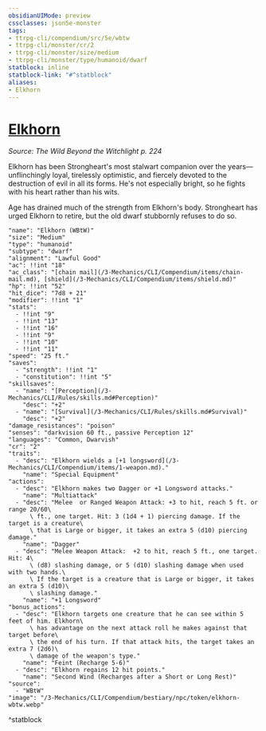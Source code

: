 ```yaml
---
obsidianUIMode: preview
cssclasses: json5e-monster
tags:
- ttrpg-cli/compendium/src/5e/wbtw
- ttrpg-cli/monster/cr/2
- ttrpg-cli/monster/size/medium
- ttrpg-cli/monster/type/humanoid/dwarf
statblock: inline
statblock-link: "#^statblock"
aliases:
- Elkhorn
---
```

# [Elkhorn](3-Mechanics\CLI\Compendium\bestiary\npc/elkhorn-wbtw.md)
*Source: The Wild Beyond the Witchlight p. 224*  

Elkhorn has been Strongheart's most stalwart companion over the years—unflinchingly loyal, tirelessly optimistic, and fiercely devoted to the destruction of evil in all its forms. He's not especially bright, so he fights with his heart rather than his wits.

Age has drained much of the strength from Elkhorn's body. Strongheart has urged Elkhorn to retire, but the old dwarf stubbornly refuses to do so.

```statblock
"name": "Elkhorn (WBtW)"
"size": "Medium"
"type": "humanoid"
"subtype": "dwarf"
"alignment": "Lawful Good"
"ac": !!int "18"
"ac_class": "[chain mail](/3-Mechanics/CLI/Compendium/items/chain-mail.md), [shield](/3-Mechanics/CLI/Compendium/items/shield.md)"
"hp": !!int "52"
"hit_dice": "7d8 + 21"
"modifier": !!int "1"
"stats":
  - !!int "9"
  - !!int "13"
  - !!int "16"
  - !!int "9"
  - !!int "10"
  - !!int "11"
"speed": "25 ft."
"saves":
  - "strength": !!int "1"
  - "constitution": !!int "5"
"skillsaves":
  - "name": "[Perception](/3-Mechanics/CLI/Rules/skills.md#Perception)"
    "desc": "+2"
  - "name": "[Survival](/3-Mechanics/CLI/Rules/skills.md#Survival)"
    "desc": "+2"
"damage_resistances": "poison"
"senses": "darkvision 60 ft., passive Perception 12"
"languages": "Common, Dwarvish"
"cr": "2"
"traits":
  - "desc": "Elkhorn wields a [+1 longsword](/3-Mechanics/CLI/Compendium/items/1-weapon.md)."
    "name": "Special Equipment"
"actions":
  - "desc": "Elkhorn makes two Dagger or +1 Longsword attacks."
    "name": "Multiattack"
  - "desc": "Melee  or Ranged Weapon Attack: +3 to hit, reach 5 ft. or range 20/60\
      \ ft., one target. Hit: 3 (1d4 + 1) piercing damage. If the target is a creature\
      \ that is Large or bigger, it takes an extra 5 (d10) piercing damage."
    "name": "Dagger"
  - "desc": "Melee Weapon Attack:  +2 to hit, reach 5 ft., one target. Hit: 4\
      \ (d8) slashing damage, or 5 (d10) slashing damage when used with two hands.\
      \ If the target is a creature that is Large or bigger, it takes an extra 5 (d10)\
      \ slashing damage."
    "name": "+1 Longsword"
"bonus_actions":
  - "desc": "Elkhorn targets one creature that he can see within 5 feet of him. Elkhorn\
      \ has advantage on the next attack roll he makes against that target before\
      \ the end of his turn. If that attack hits, the target takes an extra 7 (2d6)\
      \ damage of the weapon's type."
    "name": "Feint (Recharge 5-6)"
  - "desc": "Elkhorn regains 12 hit points."
    "name": "Second Wind (Recharges after a Short or Long Rest)"
"source":
  - "WBtW"
"image": "/3-Mechanics/CLI/Compendium/bestiary/npc/token/elkhorn-wbtw.webp"
```
^statblock